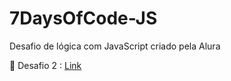 # 7DaysOfCode-JS
Desafio de lógica com JavaScript criado pela Alura

<p>🔗 Desafio 2 :  <a href="https://suzanadossantos.github.io/7DaysOfCode/desafio2/">Link</a> </p>
